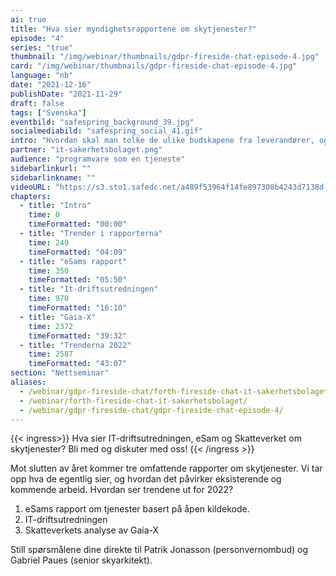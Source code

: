 ```yaml
---
ai: true
title: "Hva sier myndighetsrapportene om skytjenester?"
episode: "4"
series: "true"
thumbnail: "/img/webinar/thumbnails/gdpr-fireside-chat-episode-4.jpg"
card: "/img/webinar/thumbnails/gdpr-fireside-chat-episode-4.jpg"
language: "nb"
date: "2021-12-16"
publishDate: "2021-11-29"
draft: false
tags: ["Svenska"]
eventbild: "safespring_background_39.jpg"
socialmediabild: "safespring_social_41.gif"
intro: "Hvordan skal man tolke de ulike budskapene fra leverandører, og hvilke praktiske metoder kan selskaper allerede nå begynne å jobbe med uten å måtte bytte skytjeneste helt og holdent?"
partner: "it-sakerhetsbolaget.png"
audience: "programvare som en tjeneste"
sidebarlinkurl: ""
sidebarlinkname: ""
videoURL: "https://s3.sto1.safedc.net/a489f53964f14fe897308b4243d7138d:processedvideos/gdpr-fireside-chat-episode-4/master.m3u8"
chapters:
  - title: "Intro"
    time: 0
    timeFormatted: "00:00"
  - title: "Trender i rapporterna"
    time: 249
    timeFormatted: "04:09"
  - title: "eSams rapport"
    time: 350
    timeFormatted: "05:50"
  - title: "It-driftsutredningen"
    time: 970
    timeFormatted: "16:10"
  - title: "Gaia-X"
    time: 2372
    timeFormatted: "39:32"
  - title: "Trenderna 2022"
    time: 2587
    timeFormatted: "43:07"
section: "Nettseminar"
aliases:
  - /webinar/gdpr-fireside-chat/forth-fireside-chat-it-sakerhetsbolaget/
  - /webinar/forth-fireside-chat-it-sakerhetsbolaget/
  - /webinar/gdpr-fireside-chat/gdpr-fireside-chat-episode-4/
---
```

{{< ingress>}}
Hva sier IT-driftsutredningen, eSam og Skatteverket om skytjenester? Bli med og diskuter med oss!
{{< /ingress >}}

Mot slutten av året kommer tre omfattende rapporter om skytjenester. Vi tar opp hva de egentlig sier, og hvordan det påvirker eksisterende og kommende arbeid. Hvordan ser trendene ut for 2022?

1. eSams rapport om tjenester basert på åpen kildekode.
2. IT-driftsutredningen
3. Skatteverkets analyse av Gaia-X

Still spørsmålene dine direkte til Patrik Jonasson (personvernombud) og Gabriel Paues (senior skyarkitekt).